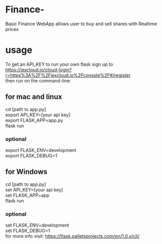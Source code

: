 # Finance-
Basic Finance WebApp allows user to buy and sell shares with Realtime prices <br>

# usage <br>
To get an API_KEY to run your own flask sign up to 
https://iexcloud.io/cloud-login?r=https%3A%2F%2Fiexcloud.io%2Fconsole%2F#/register <br>
then run on the command-line:

## for mac and linux

cd [path to app.py] <br>
export API_KEY=[your api key] <br>
export FLASK_APP=app.py <br>
flask run <br>

### optional <br>
export FLASK_ENV=development  <br>
export FLASK_DEBUG=1 <br>

## for Windows
cd [path to app.py] <br>
set API_KEY=[your api key] <br>
set FLASK_APP=app <br>
flask run <br>

### optional
set FLASK_ENV=development <br>
set FLASK_DEBUG=1 <br>
for more info visit: https://flask.palletsprojects.com/en/1.0.x/cli/ <br>

